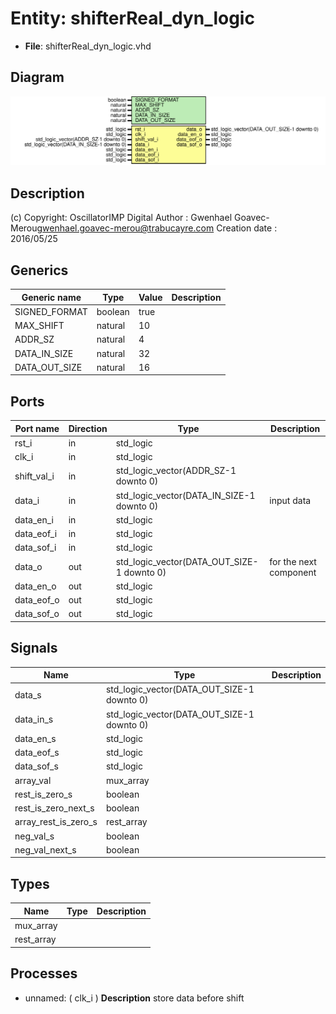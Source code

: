 # Entity: shifterReal_dyn_logic

- **File**: shifterReal_dyn_logic.vhd
## Diagram

![Diagram](shifterReal_dyn_logic.svg "Diagram")
## Description

(c) Copyright: OscillatorIMP Digital
Author : Gwenhael Goavec-Merou<gwenhael.goavec-merou@trabucayre.com>
Creation date : 2016/05/25
## Generics

| Generic name  | Type    | Value | Description |
| ------------- | ------- | ----- | ----------- |
| SIGNED_FORMAT | boolean | true  |             |
| MAX_SHIFT     | natural | 10    |             |
| ADDR_SZ       | natural | 4     |             |
| DATA_IN_SIZE  | natural | 32    |             |
| DATA_OUT_SIZE | natural | 16    |             |
## Ports

| Port name   | Direction | Type                                       | Description            |
| ----------- | --------- | ------------------------------------------ | ---------------------- |
| rst_i       | in        | std_logic                                  |                        |
| clk_i       | in        | std_logic                                  |                        |
| shift_val_i | in        | std_logic_vector(ADDR_SZ-1 downto 0)       |                        |
| data_i      | in        | std_logic_vector(DATA_IN_SIZE-1 downto 0)  | input data             |
| data_en_i   | in        | std_logic                                  |                        |
| data_eof_i  | in        | std_logic                                  |                        |
| data_sof_i  | in        | std_logic                                  |                        |
| data_o      | out       | std_logic_vector(DATA_OUT_SIZE-1 downto 0) | for the next component |
| data_en_o   | out       | std_logic                                  |                        |
| data_eof_o  | out       | std_logic                                  |                        |
| data_sof_o  | out       | std_logic                                  |                        |
## Signals

| Name                 | Type                                       | Description |
| -------------------- | ------------------------------------------ | ----------- |
| data_s               | std_logic_vector(DATA_OUT_SIZE-1 downto 0) |             |
| data_in_s            | std_logic_vector(DATA_OUT_SIZE-1 downto 0) |             |
| data_en_s            | std_logic                                  |             |
| data_eof_s           | std_logic                                  |             |
| data_sof_s           | std_logic                                  |             |
| array_val            | mux_array                                  |             |
| rest_is_zero_s       | boolean                                    |             |
| rest_is_zero_next_s  | boolean                                    |             |
| array_rest_is_zero_s | rest_array                                 |             |
| neg_val_s            | boolean                                    |             |
|  neg_val_next_s      | boolean                                    |             |
## Types

| Name       | Type | Description |
| ---------- | ---- | ----------- |
| mux_array  |      |             |
| rest_array |      |             |
## Processes
- unnamed: ( clk_i )
**Description**
store data before shift


